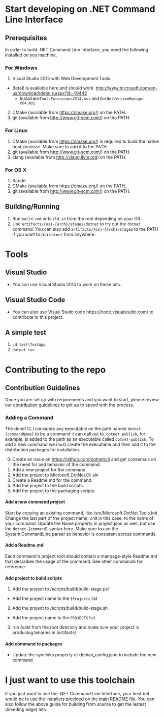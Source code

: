 
# Start developing on .NET Command Line Interface
## Prerequisites

In order to build .NET Command Line Interface, you need the following installed on you machine.

### For Windows

1. Visual Studio 2015 with Web Development Tools
  * Beta8 is available here and should work: http://www.microsoft.com/en-us/download/details.aspx?id=49442
    * Install `WebToolsExtensionsVS14.msi` and `DotNetVersionManager-x64.msi`
2. CMake (available from https://cmake.org/) on the PATH.
3. git (available from http://www.git-scm.com/) on the PATH.

### For Linux

1. CMake (available from https://cmake.org/) is required to build the native host `corehost`. Make sure to add it to the PATH.
2. git (available from http://www.git-scm.com/) on the PATH.
3. clang (available from http://clang.llvm.org) on the PATH.
### For OS X

1. Xcode
2. CMake (available from https://cmake.org/) on the PATH.
3. git (available from http://www.git-scm.com/) on the PATH.

## Building/Running

1. Run `build.cmd` or `build.sh` from the root depending on your OS.
2. Use `artifacts/{os}-{arch}/stage2/dotnet` to try out the `dotnet` command. You can also add `artifacts/{os}-{arch}/stage2` to the PATH if you want to run `dotnet` from anywhere.


# Tools 

## Visual Studio

* You can use Visual Studio 2015 to work on these bits. 

## Visual Studio Code

* You can also use Visual Studo code https://code.visualstudio.com/ to contribute to this project. 

## A simple test

1. `cd test\TestApp`
2. `dotnet run`

# Contributing to the repo

## Contribution Guidelines

Once you are set up with requirements and you want to start, please review our [contribution guidelines](Contributing.md) to get up to speed with the process. 

### Adding a Command
The donet CLI considers any executable on the path named `dotnet-{commandName}` to be a command it can call out to. `dotnet publish`, for example, is added to the path as an executable called `dotnet-publish`. To add a new command we must create the executable and then add it to the distribution packages for installation.

0. Create an issue on https://github.com/dotnet/cli and get consensus on the need for and behavior of the command.
1. Add a new project for the command. 
2. Add the project to Microsoft.DotNet.Cli.sln
3. Create a Readme.md for the command.
4. Add the project to the build scripts.
5. Add the project to the packaging scripts.

#### Add a new command project
Start by copying an existing command, like /src/Microsoft.DotNet.Tools.Init. Change the last part of the project name, .Init in this case, to the name of your command. 
Update the Name property in project.json as well, but use the `dotnet-{command}` syntax here.
Make sure to use the System.CommandLine parser so behavior is consistant across commands.

#### Add a Readme.md
Each command's project root should contain a manpage-style Readme.md that describes the usage of the command. See other commands for reference.

#### Add project to build scripts
1. Add the project to /scripts/build/build-stage.ps1
  - Add the project name to the `$Projects` list
2. Add the project to /scripts/build/build-stage.sh
  - Add the project name to the `PROJECTS` list
3. run *build* from the root directory and make sure your project is producing binaries in /artifacts/

#### Add command to packages
- Update the symlinks property of debian_config.json to include the new command

# I just want to use this toolchain

If you just want to use the .NET Command Line Interface, your best bet would be to use the installers provided on the [main README file](../README.md). You can also follow the above guide for building from source to get the lastest (bleeding edge) bits. 
